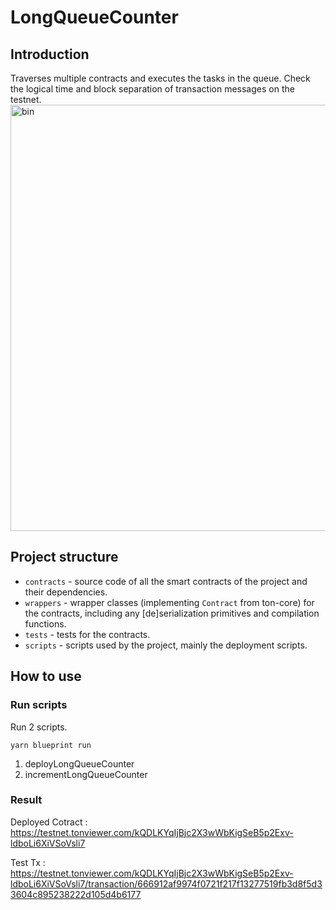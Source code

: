 # LongQueueCounter

## Introduction

Traverses multiple contracts and executes the tasks in the queue. Check the logical time and block separation of transaction messages on the testnet.
<img width="682" alt="bin" src="https://github.com/ion-finance/long-counter/assets/137777209/04e04d83-3aca-41de-82af-4e854f69810f">


## Project structure

-   `contracts` - source code of all the smart contracts of the project and their dependencies.
-   `wrappers` - wrapper classes (implementing `Contract` from ton-core) for the contracts, including any [de]serialization primitives and compilation functions.
-   `tests` - tests for the contracts.
-   `scripts` - scripts used by the project, mainly the deployment scripts.

## How to use

### Run scripts
Run 2 scripts.

`yarn blueprint run`

1. deployLongQueueCounter
2. incrementLongQueueCounter

### Result

Deployed Cotract : https://testnet.tonviewer.com/kQDLKYqIjBjc2X3wWbKigSeB5p2Exv-ldboLi6XiVSoVsli7

Test Tx : https://testnet.tonviewer.com/kQDLKYqIjBjc2X3wWbKigSeB5p2Exv-ldboLi6XiVSoVsli7/transaction/666912af9974f0721f217f13277519fb3d8f5d33604c895238222d105d4b6177
